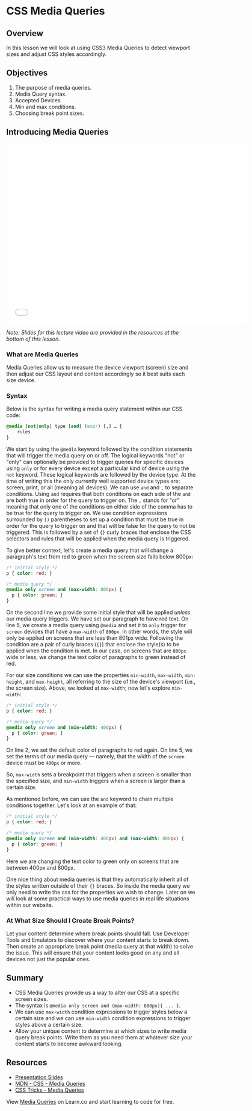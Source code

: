 # CSS Media Queries

## Overview
In this lesson we will look at using CSS3 Media Queries to detect viewport sizes and adjust CSS styles accordingly.

## Objectives
1. The purpose of media queries.
2. Media Query syntax.
3. Accepted Devices.
4. Min and max conditions.
5. Choosing break point sizes.

## Introducing Media Queries
<iframe width="640" height="480" src="//www.youtube.com/embed/MYOT5FDG8gk?rel=0&modestbranding=1" frameborder="0" allowfullscreen></iframe>

*Note: Slides for this lecture video are provided in the resources at the bottom of this lesson.*

### What are Media Queries
Media Queries allow us to measure the device viewport (screen) size and then adjust our CSS layout and content accordingly so it best suits each size device.

### Syntax
Below is the syntax for writing a media query statement within our CSS code:
```css
@media [not|only] type [and] (expr) [,] … {
    rules
}
```

We start by using the `@media` keyword followed by the condition statements that will trigger the media query on or off. The logical keywords "not" or "only" can optionally be provided to trigger queries for specific devices using `only` or for every device except a particular kind of device using the `not` keyword. These logical keywords are followed by the device type. At the time of writing this the only currently well supported device types are: screen, print, or all (meaning all devices). We can use `and` and `,` to separate conditions. Using `and` requires that both conditions on each side of the `and` are both true in order for the query to trigger on. The `,` stands for "or" meaning that only one of the conditions on either side of the comma has to be true for the query to trigger on. We use condition expressions surrounded by `()` parentheses to set up a condition that must be true in order for the query to trigger on and that will be false for the query to not be triggered. This is followed by a set of `{}` curly braces that enclose the CSS selectors and rules that will be applied when the media query is triggered.

To give better context, let's create a media query that will change a paragraph's text from red to green when the screen size falls below 800px:
```css
/* initial style */
p { color: red; }

/* media query */
@media only screen and (max-width: 800px) {
  p { color: green; }
}
```

On the second line we provide some initial style that will be applied _unless_ our media query triggers. We have set our paragraph to have red text. On line 5, we create a media query using `@media` and set it to `only` trigger for `screen` devices that have a `max-width` of `800px`. In other words, the style will only be applied on screens that are less than 801px wide. Following the condition are a pair of curly braces (`{}`) that enclose the style(s) to be applied when the condition is met. In our case, on screens that are `800px` wide or less, we change the text color of paragraphs to green instead of red.

For our size conditions we can use the properties `min-width`, `max-width`, `min-height`, and `max-height`, all referring to the size of the device's viewport (i.e., the screen size). Above, we looked at `max-width`; now let's explore `min-width`:
```css
/* initial style */
p { color: red; }

/* media query */
@media only screen and (min-width: 400px) {
  p { color: green; }
}
```

On line 2, we set the default color of paragraphs to red again. On line 5, we set the terms of our media query — namely, that the width of the `screen` device must be `400px` or more.

So, `max-width` sets a breakpoint that triggers when a screen is smaller than the specified size, and `min-width` triggers when a screen is larger than a certain size.

As mentioned before, we can use the `and` keyword to chain multiple conditions together. Let's look at an example of that:
```css
/* initial style */
p { color: red; }

/* media query */
@media only screen and (min-width: 400px) and (max-width: 800px) {
  p { color: green; }
}
```

Here we are changing the text color to green only on screens that are between 400px and 800px.

One nice thing about media queries is that they automatically inherit all of the styles written outside of their `{}` braces. So inside the media query we only need to write the css for the properties we wish to change. Later on we will look at some practical ways to use media queries in real life situations within our website.

### At What Size Should I Create Break Points?

Let your content determine where break points should fall. Use Developer Tools and Emulators to discover where your content starts to break down. Then create an appropriate break point (media query at that width) to solve the issue. This will ensure that your content looks good on any and all devices not just the popular ones.

## Summary

- CSS Media Queries provide us a way to alter our CSS at a specific screen sizes.
- The syntax is `@media only screen and (max-width: 800px){ ... }`.
- We can use `max-width` condition expressions to trigger styles below a certain size and we can use `min-width` condition expressions to trigger styles above a certain size.
- Allow your unique content to determine at which sizes to write media query break points. Write them as you need them at whatever size your content starts to become awkward looking.

## Resources

- [Presentation Slides](https://docs.google.com/presentation/d/1j_i5pGPB5lHbgr4fpdUDheRBv2kAeOk_yhfd1Uc2f3s/edit?usp=sharing)
- [MDN - CSS - Media Queries](https://developer.mozilla.org/en-US/docs/Web/CSS/Media_Queries/Using_media_queries)
- [CSS Tricks - Media Queries](https://css-tricks.com/css-media-queries/)

<p data-visibility='hidden'>View <a href='https://learn.co/lessons/media-queries' title='Media Queries'>Media Queries</a> on Learn.co and start learning to code for free.</p>

